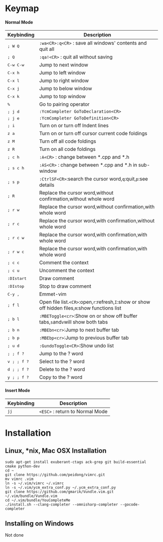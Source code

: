 # Keymap
#### Normal Mode

Keybinding         | Description
-------------------|------------------------------------------------------------
<kbd>; W Q</kbd>   | `:wa<CR>:q<CR>` : save all windows' contents and quit all
<kbd>; Q</kbd>     | `:qa!<CR>` : quit all without saving
<kbd>C-w C-w</kbd> | Jump to next window
<kbd>C-x h</kbd>   | Jump to left window
<kbd>C-x l</kbd>   | Jump to right window
<kbd>C-x j</kbd>   | Jump to below window
<kbd>C-x k</kbd>   | Jump to top window
<kbd>%</kbd>       | Go to pairing operator
<kbd>; j d</kbd>   | `:YcmCompleter GoToDeclaration<CR>`
<kbd>; j e</kbd>   | `:YcmCompleter GoToDefinition<CR>`
<kbd>; i</kbd>     | Turn on or turn off Indent lines
<kbd>z a</kbd>     | Turn on or turn off cursor current code foldings
<kbd>z M</kbd>     | Turn off all code foldings
<kbd>z R</kbd>     | Turn on all code foldings
<kbd>; c h</kbd>   | `:A<CR>` : change between *.cpp and *.h
<kbd>; s c h</kbd> | `:AS<CR>` : change between *.cpp and *.h in sub-window
<kbd>; s p</kbd>   | `:CtrlSF<CR>`:search the cursor word,`q`:quit,`p`:see details
<kbd>; R</kbd>     | Replace the cursor word,without confirmation,without whole word
<kbd>; r w</kbd>   | Replace the cursor word,without confirmation,with whole word
<kbd>; r c</kbd>   | Replace the cursor word,with confirmation,without whole word
<kbd>; r c w</kbd> | Replace the cursor word,with confirmation,with whole word
<kbd>; r w c</kbd> | Replace the cursor word,with confirmation,with whole word
<kbd>; c c</kbd>   | Comment the context
<kbd>; c u</kbd>   | Uncomment the context
<kbd>:DIstart</kbd>| Draw comment
<kbd>:DIstop</kbd> | Stop to draw comment
<kbd>C-y ,</kbd>   | Emmet-vim
<kbd>; f l</kbd>   | Open file list.`<CR>`:open,`r`:refresh,`I`:show or show off hidden files,`m`:show functions list
<kbd>; b l</kbd>   | `:MBEToggle<cr>`:Show on or show off buffer tabs,`s`and`v`will show both tabs
<kbd>; b n</kbd>   | `:MBEbn<cr>`:Jump to next buffer tab
<kbd>; b p</kbd>   | `:MBEbp<cr>`:Jump to previous buffer tab
<kbd>; u d</kbd>   | `:GundoToggle<CR>`:Show undo list
<kbd>; ; f ?</kbd> | Jump to the ? word
<kbd>v ; ; f ?</kbd>| Select to the ? word
<kbd>d ; ; f ?</kbd>| Delete to the ? word
<kbd>y ; ; f ?</kbd>| Copy to the ? word


#### Insert Mode

Keybinding         | Description
-------------------|------------------------------------------------------------
<kbd>jj</kbd>      | `<ESC>` : return to Normal Mode

# Installation
## Linux, \*nix, Mac OSX Installation
    sudo apt-get install exuberant-ctags ack-grep git build-essential cmake python-dev
    cd ~
    git clone https://github.com/peidong/vimrc.git
    mv vimrc .vim
    ln -s ~/.vim/vimrc ~/.vimrc
    ln -s ~/.vim/ycm_extra_conf.py ~/.ycm_extra_conf.py
    git clone https://github.com/gmarik/Vundle.vim.git ~/.vim/bundle/Vundle.vim
    cd ~/.vim/bundle/YouCompleteMe
    ./install.sh --clang-completer --omnisharp-completer --gocode-completer
## Installing on Windows
Not done
